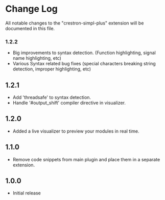 # Change Log

All notable changes to the "crestron-simpl-plus" extension will be documented in this file.

### 1.2.2

- Big improvements to syntax detection. (Function highlighting, signal name highlighting, etc)
- Various Syntax related bug fixes (special characters breaking string detection, improper highlighting, etc)


## 1.2.1

- Add 'threadsafe' to syntax detection.
- Handle '#output_shift' compiler directive in visualizer.

## 1.2.0

- Added a live visualizer to preview your modules in real time.

## 1.1.0

- Remove code snippets from main plugin and place them in a separate extension.

## 1.0.0

- Initial release
